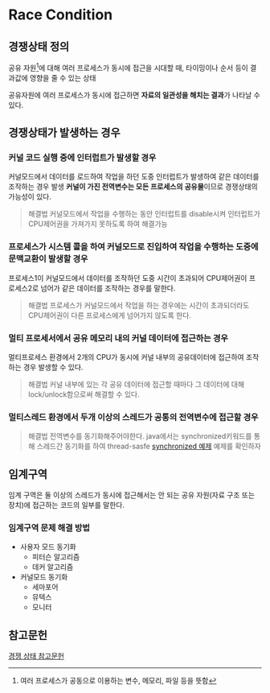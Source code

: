 # Race Condition

## 경쟁상태 정의
공유 자원[^공유자원]에 대해 여러 프로세스가 동시에 접근을 시대할 때, 타이밍이나 순서 등이 결과값에 영향을 줄 수 있는 상태

공유자원에 여러 프로세스가 동시에 접근하면 **자료의 일관성을 해치는 결과**가 나타날 수 있다.


## 경쟁상태가 발생하는 경우

### 커널 코드 실행 중에 인터럽트가 발생할 경우
커널모드에서 데이터를 로드하여 작업을 하던 도중 인터럽트가 발생하여 같은 데이터를 조작하는 경우 발생
**커널이 가진 전역변수는 모든 프로세스의 공유물**이므로 경쟁상태의 가능성이 있다.

> 해결법
커널모드에서 작업을 수행하는 동안 인터럽트를 disable시켜 인터럽트가 CPU제어권을 가져가지 못하도록 하여 해결가능

### 프로세스가 시스템 콜을 하여 커널모드로 진입하여 작업을 수행하는 도중에 문맥교환이 발생할 경우
프로세스1이 커널모드에서 데이터를 조작하던 도중 시간이 초과되어 CPU제어권이 프로세스2로 넘어가 같은 데이터를 조작하는 경우를 말한다.

> 해결법
프로세스가 커널모드에서 작업을 하는 경우에는 시간이 초과되더라도 CPU제어권이 다른 프로세스에게 넘어가지 않도록 한다.

### 멀티 프로세서에서 공유 메모리 내의 커널 데이터에 접근하는 경우
멀티프로세스 환경에서 2개의 CPU가 동시에 커널 내부의 공유데이터에 접근하여 조작하는 경우 발생할 수 있다.

> 해결법
커널 내부에 있는 각 공유 데이터에 접근할 때마다 그 데이터에 대해 lock/unlock함으로써 해결할 수 있다.

### 멀티스레드 환경에서 두개 이상의 스레드가 공통의 전역변수에 접근할 경우
> 해결법
전역변수를 동기화해주어야한다.
java에서는 synchronized키워드를 통해 스레드간 동기화를 하여 thread-sasfe
[synchronized 예제](https://limkydev.tistory.com/64)
예제를 확인하자


## 임계구역
임계 구역은 둘 이상의 스레드가 동시에 접근해서는 안 되는 공유 자원(자료 구조 또는 장치)에 접근하는 코드의 일부를 말한다.

### 임계구역 문제 해결 방법
- 사용자 모드 동기화
  - 피터슨 알고리즘
  - 데커 알고리즘
- 커널모드 동기화
  - 세마포어
  - 뮤텍스
  - 모니터



[^공유자원]:여러 프로세스가 공동으로 이용하는 변수, 메모리, 파일 등을 뜻함


## 참고문헌
[경쟁 상태 참고문헌](https://velog.io/@klloo/%EC%9A%B4%EC%98%81%EC%B2%B4%EC%A0%9C-%EA%B2%BD%EC%9F%81-%EC%83%81%ED%83%9C-Race-Condition)
